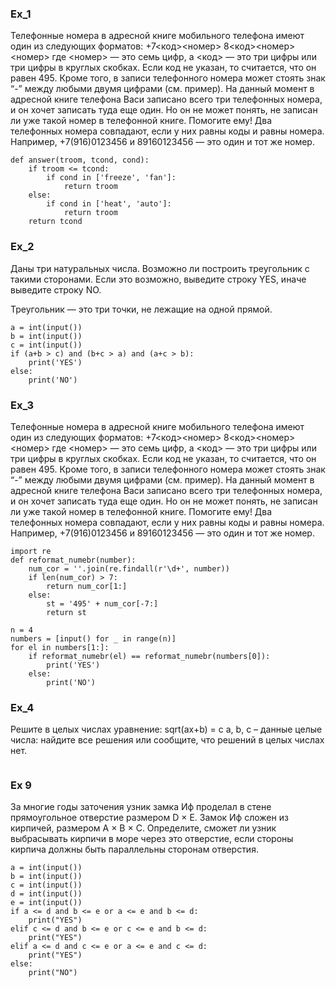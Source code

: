 
### Ex_1
Телефонные номера в адресной книге мобильного телефона имеют один из следующих форматов: +7<код><номер> 8<код><номер> <номер> где <номер> — это семь цифр, а <код> — это три цифры или три цифры в круглых скобках. Если код не указан, то считается, что он равен 495. Кроме того, в записи телефонного номера может стоять знак “-” между любыми двумя цифрами (см. пример). На данный момент в адресной книге телефона Васи записано всего три телефонных номера, и он хочет записать туда еще один. Но он не может понять, не записан ли уже такой номер в телефонной книге. Помогите ему! Два телефонных номера совпадают, если у них равны коды и равны номера. Например, +7(916)0123456 и 89160123456 — это один и тот же номер. 

```
def answer(troom, tcond, cond):
    if troom <= tcond:
        if cond in ['freeze', 'fan']:
            return troom
    else:
        if cond in ['heat', 'auto']:
            return troom
    return tcond
```
    
 ### Ex_2
Даны три натуральных числа. Возможно ли построить треугольник с такими сторонами. Если это возможно, выведите строку YES, иначе выведите строку NO.

Треугольник — это три точки, не лежащие на одной прямой.


```
a = int(input())
b = int(input())
c = int(input())
if (a+b > c) and (b+c > a) and (a+c > b):
    print('YES')
else:
    print('NO')
```

### Ex_3
Телефонные номера в адресной книге мобильного телефона имеют один из следующих форматов: +7<код><номер> 8<код><номер> <номер> где <номер> — это семь цифр, а <код> — это три цифры или три цифры в круглых скобках. Если код не указан, то считается, что он равен 495. Кроме того, в записи телефонного номера может стоять знак “-” между любыми двумя цифрами (см. пример). На данный момент в адресной книге телефона Васи записано всего три телефонных номера, и он хочет записать туда еще один. Но он не может понять, не записан ли уже такой номер в телефонной книге. Помогите ему! Два телефонных номера совпадают, если у них равны коды и равны номера. Например, +7(916)0123456 и 89160123456 — это один и тот же номер.

```
import re 
def reformat_numebr(number):
    num_cor = ''.join(re.findall(r'\d+', number))
    if len(num_cor) > 7:
        return num_cor[1:]
    else:
        st = '495' + num_cor[-7:]
        return st
        
n = 4
numbers = [input() for _ in range(n)]
for el in numbers[1:]:
    if reformat_numebr(el) == reformat_numebr(numbers[0]):
        print('YES')
    else:
        print('NO')
```

### Ex_4
Решите в целых числах уравнение: sqrt(ax+b) = c
a, b, c – данные целые числа: найдите все решения или сообщите, что решений в целых числах нет.

```
```

### Ex 9
За многие годы заточения узник замка Иф проделал в стене прямоугольное отверстие размером D × E. Замок Иф сложен из кирпичей, размером A × B × C. Определите, сможет ли узник выбрасывать кирпичи в море через это отверстие, если стороны кирпича должны быть параллельны сторонам отверстия.

```
a = int(input())
b = int(input())
c = int(input())
d = int(input())
e = int(input())
if a <= d and b <= e or a <= e and b <= d:
    print("YES")
elif c <= d and b <= e or c <= e and b <= d:
    print("YES")
elif a <= d and c <= e or a <= e and c <= d:
    print("YES")
else:
    print("NO")
```

